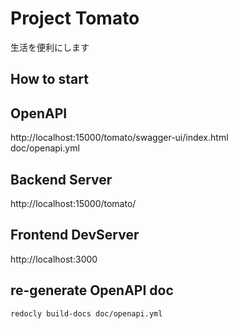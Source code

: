 # Project Tomato
生活を便利にします


## How to start

## OpenAPI
http://localhost:15000/tomato/swagger-ui/index.html  
doc/openapi.yml

## Backend Server
http://localhost:15000/tomato/

## Frontend DevServer
http://localhost:3000

## re-generate OpenAPI doc
`redocly build-docs doc/openapi.yml`